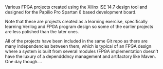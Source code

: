 Various FPGA projects created using the Xilinx ISE 14.7 design tool and designed for the Papilio Pro Spartan 6 based development board.

Note that these are projects created as a learning exercise, specifically learning Verilog and FPGA program design so some of the earlier projects are less polished than the later ones. 

All of the projects have been included in the same Git repo as there are many independencies between them, which is typical of an FPGA design where a system is built from several modules (FPGA implementation doesn't have the luxury of a dependddncy management and artifactory like Maven. One day though....


